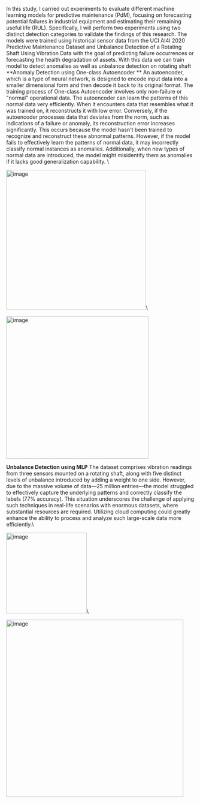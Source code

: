 In this study, I carried out experiments to evaluate different machine learning models for 
predictive maintenance (PdM), focusing on forecasting potential failures in industrial 
equipment and estimating their remaining useful life (RUL). Specifically, I will perform two 
experiments using two distinct detection categories to validate the findings of this research. 
The models were trained using historical sensor data from the UCI AI4I 2020 Predictive 
Maintenance Dataset and Unbalance Detection of a Rotating Shaft Using Vibration Data with 
the goal of predicting failure occurrences or forecasting the health degradation of assets. With 
this data we can train model to detect anomalies as well as unbalance detection on rotating 
shaft 
**Anomaly Detection using One-class Autoencoder **
An autoencoder, which is a type of neural network, is designed to encode input data into a 
smaller dimensional form and then decode it back to its original format. The training process 
of One-class Autoencoder involves only non-failure or "normal" operational data. The 
autoencoder can learn the patterns of this normal data very efficiently. When it encounters 
data that resembles what it was trained on, it reconstructs it with low error. Conversely, if the 
autoencoder processes data that deviates from the norm, such as indications of a failure or 
anomaly, its reconstruction error increases significantly. This occurs because the model hasn't 
been trained to recognize and reconstruct these abnormal patterns. However, if the model 
fails to effectively learn the patterns of normal data, it may incorrectly classify normal 
instances as anomalies. Additionally, when new types of normal data are introduced, the 
model might misidentify them as anomalies if it lacks good generalization capability. \

<img width="373" alt="image" src="https://github.com/user-attachments/assets/686bf4b4-b0d4-4e83-ae2f-ae825e76aafd" />\

<img width="380" alt="image" src="https://github.com/user-attachments/assets/0e030f9f-5fbf-478d-9471-a72c25db146e" />

**Unbalance Detection using MLP**
The dataset comprises vibration readings from three sensors mounted on a rotating shaft, 
along with five distinct levels of unbalance introduced by adding a weight to one side. 
However, due to the massive volume of data—25 million entries—the model struggled to 
effectively capture the underlying patterns and correctly classify the labels (77% accuracy). 
This situation underscores the challenge of applying such techniques in real-life scenarios 
with enormous datasets, where substantial resources are required. Utilizing cloud computing 
could greatly enhance the ability to process and analyze such large-scale data more 
efficiently.\

<img width="215" alt="image" src="https://github.com/user-attachments/assets/adddb047-a445-4bac-8f3a-314ef413beb0" />\

<img width="473" alt="image" src="https://github.com/user-attachments/assets/21b3a47b-349d-4a27-aa3a-30eb71fe8b22" />
